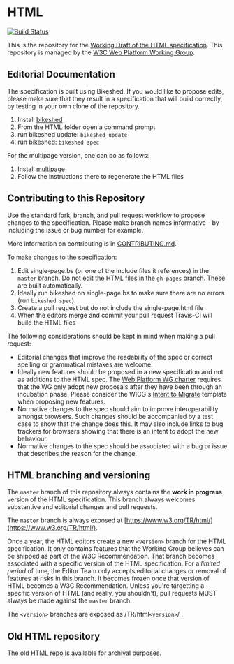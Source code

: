 # HTML

[![Build Status](https://travis-ci.org/w3c/html.svg?branch=master)](https://travis-ci.org/w3c/html)

This is the repository for the [Working Draft of the HTML specification](https://w3c.github.io/html/). This repository is managed by the [W3C Web Platform Working Group](https://www.w3.org/WebPlatform/WG/).

## Editorial Documentation

The specification is built using Bikeshed. If you would like to propose edits, please make sure that they result in a specification that will build correctly, by testing in your own clone of the repository.

1. Install [bikeshed](https://github.com/tabatkins/bikeshed)
2. From the HTML folder open a command prompt
3. run bikeshed update: `bikeshed update`
4. run bikeshed: `bikeshed spec`

For the multipage version, one can do as follows:

1. Install [multipage](https://github.com/adrianba/multipage)
2. Follow the instructions there to regenerate the HTML files

## Contributing to this Repository

Use the standard fork, branch, and pull request workflow to propose changes to the specification. Please make branch names informative - by including the issue or bug number for example.

More information on contributing is in [CONTRIBUTING.md](CONTRIBUTING.md).

To make changes to the specification:

1. Edit single-page.bs (or one of the include files it references) in the `master` branch. Do not edit the HTML files in the `gh-pages` branch. These are built automatically.
2. Ideally run bikeshed on single-page.bs to make sure there are no errors (run `bikeshed spec`).
3. Create a pull request but do not include the single-page.html file
4. When the editors merge and commit your pull request Travis-CI will build the HTML files

The following considerations should be kept in mind when making a pull request:

* Editorial changes that improve the readability of the spec or correct spelling or grammatical mistakes are welcome.
* Ideally new features should be proposed in a new specification and not as additions to the HTML spec. The [Web Platform WG charter](https://www.w3.org/2015/10/webplatform-charter.html#deliverables) requires that the WG only adopt new proposals after they have been through an incubation phase. Please consider the WICG's [Intent to Migrate](https://wicg.github.io/admin/intent-to-migrate.html) template when proposing new features.
* Normative changes to the spec should aim to improve interoperability amongst browsers. Such changes should be accompanied by a test case to show that the change does this. It may also include links to bug trackers for browsers showing that there is an intent to adopt the new behaviour.
* Normative changes to the spec should be associated with a bug or issue that describes the reason for the change.

## HTML branching and versioning

The `master` branch of this repository always contains the **work in progress** version of the HTML specification. This branch always welcomes substantive and editorial changes and pull requests.

The `master` branch is always exposed at [https://www.w3.org/TR/html/](https://www.w3.org/TR/html/).

Once a year, the HTML editors create a new `<version>` branch for the HTML specification. It only contains features that the Working Group believes can be shipped as part of the W3C Recommendation. That branch becomes associated with a specific version of the HTML specification. For a *limited period* of time, the Editor Team only accepts editorial changes or removal of features at risks in this branch. It becomes frozen once that version of HTML becomes a W3C Recommendation. Unless you're targetting a specific version of HTML (and really, you shouldn't), pull requests MUST always be made against the `master` branch.

The `<version>` branches are exposed as /TR/html`<version>`/ .

## Old HTML repository

The [old HTML repo](https://github.com/w3c/html-old) is available for archival purposes.
